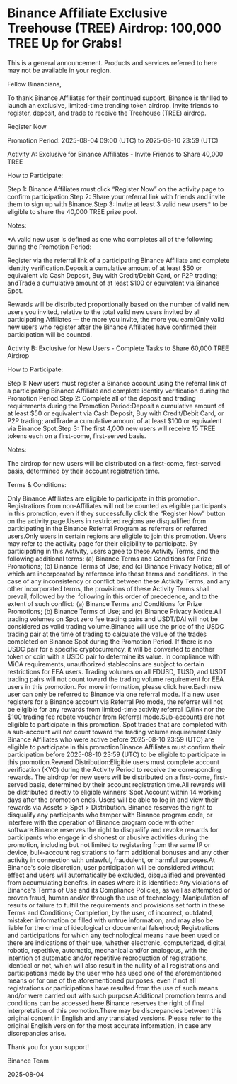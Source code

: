 # Binance Affiliate Exclusive Treehouse (TREE) Airdrop: 100,000 TREE Up for Grabs!

This is a general announcement. Products and services referred to here may not be available in your region.

Fellow Binancians,

To thank Binance Affiliates for their continued support, Binance is thrilled to launch an exclusive, limited-time trending token airdrop. Invite friends to register, deposit, and trade to receive the Treehouse (TREE) airdrop.

Register Now

Promotion Period: 2025-08-04 09:00 (UTC) to 2025-08-10 23:59 (UTC) 

Activity A: Exclusive for Binance Affiliates - Invite Friends to Share 40,000 TREE

How to Participate: 

Step 1: Binance Affiliates must click “Register Now” on the activity page to confirm participation.Step 2: Share your referral link with friends and invite them to sign up with Binance.Step 3: Invite at least 3 valid new users* to be eligible to share the 40,000 TREE prize pool. 

Notes:

*A valid new user is defined as one who completes all of the following during the Promotion Period:

Register via the referral link of a participating Binance Affiliate and complete identity verification.Deposit a cumulative amount of at least $50 or equivalent via Cash Deposit, Buy with Credit/Debit Card, or P2P trading; andTrade a cumulative amount of at least $100 or equivalent via Binance Spot.

Rewards will be distributed proportionally based on the number of valid new users you invited, relative to the total valid new users invited by all participating Affiliates — the more you invite, the more you earn!Only valid new users who register after the Binance Affiliates have confirmed their participation will be counted.

Activity B: Exclusive for New Users - Complete Tasks to Share 60,000 TREE Airdrop

How to Participate:

Step 1: New users must register a Binance account using the referral link of a participating Binance Affiliate and complete identity verification during the Promotion Period.Step 2: Complete all of the deposit and trading requirements during the Promotion Period:Deposit a cumulative amount of at least $50 or equivalent via Cash Deposit, Buy with Credit/Debit Card, or P2P trading; andTrade a cumulative amount of at least $100 or equivalent via Binance Spot.Step 3: The first 4,000 new users will receive 15 TREE tokens each on a first-come, first-served basis.

Notes:

The airdrop for new users will be distributed on a first-come, first-served basis, determined by their account registration time.

Terms & Conditions:

Only Binance Affiliates are eligible to participate in this promotion. Registrations from non-Affiliates will not be counted as eligible participants in this promotion, even if they successfully click the “Register Now” button on the activity page.Users in restricted regions are disqualified from participating in the Binance Referral Program as referrers or referred users.Only users in certain regions are eligible to join this promotion. Users may refer to the activity page for their eligibility to participate. By participating in this Activity, users agree to these Activity Terms, and the following additional terms: (a) Binance Terms and Conditions for Prize Promotions; (b) Binance Terms of Use; and (c) Binance Privacy Notice; all of which are incorporated by reference into these terms and conditions. In the case of any inconsistency or conflict between these Activity Terms, and any other incorporated terms, the provisions of these Activity Terms shall prevail, followed by the  following in this order of precedence, and to the extent of such conflict: (a) Binance Terms and Conditions for Prize Promotions; (b) Binance Terms of Use; and (c) Binance Privacy Notice.All trading volumes on Spot zero fee trading pairs and USDT/DAI will not be considered as valid trading volume.Binance will use the price of the USDC trading pair at the time of trading to calculate the value of the trades completed on Binance Spot during the Promotion Period. If there is no USDC pair for a specific cryptocurrency, it will be converted to another token or coin with a USDC pair to determine its value. In compliance with MiCA requirements, unauthorized stablecoins are subject to certain restrictions for EEA users. Trading volumes on all FDUSD, TUSD, and USDT trading pairs will not count toward the trading volume requirement for EEA users in this promotion. For more information, please click here.Each new user can only be referred to Binance via one referral mode. If a new user registers for a Binance account via Referral Pro mode, the referrer will not be eligible for any rewards from limited-time activity referral ID/link nor the $100 trading fee rebate voucher from Referral mode.Sub-accounts are not eligible to participate in this promotion. Spot trades that are completed with a sub-account will not count toward the trading volume requirement.Only Binance Affiliates who were active before 2025-08-10 23:59 (UTC) are eligible to participate in this promotionBinance Affiliates must confirm their participation before 2025-08-10 23:59 (UTC) to be eligible to participate in this promotion.Reward Distribution:Eligible users must complete account verification (KYC) during the Activity Period to receive the corresponding rewards. The airdrop for new users will be distributed on a first-come, first-served basis, determined by their account registration time.All rewards will be distributed directly to eligible winners’ Spot Account within 14 working days after the promotion ends. Users will be able to log in and view their rewards via Assets > Spot > Distribution. Binance reserves the right to disqualify any participants who tamper with Binance program code, or interfere with the operation of Binance program code with other software.Binance reserves the right to disqualify and revoke rewards for participants who engage in dishonest or abusive activities during the promotion, including but not limited to registering from the same IP or device, bulk-account registrations to farm additional bonuses and any other activity in connection with unlawful, fraudulent, or harmful purposes.At Binance's sole discretion, user participation will be considered without effect and users will automatically be excluded, disqualified and prevented from accumulating benefits, in cases where it is identified: Any violations of Binance's Terms of Use and its Compliance Policies, as well as attempted or proven fraud, human and/or through the use of technology; Manipulation of results or failure to fulfill the requirements and provisions set forth in these Terms and Conditions; Completion, by the user, of incorrect, outdated, mistaken information or filled with untrue information, and may also be liable for the crime of ideological or documental falsehood; Registrations and participations for which any technological means have been used or there are indications of their use, whether electronic, computerized, digital, robotic, repetitive, automatic, mechanical and/or analogous, with the intention of automatic and/or repetitive reproduction of registrations, identical or not, which will also result in the nullity of all registrations and participations made by the user who has used one of the aforementioned means or for one of the aforementioned purposes, even if not all registrations or participations have resulted from the use of such means and/or were carried out with such purpose.Additional promotion terms and conditions can be accessed here.Binance reserves the right of final interpretation of this promotion.There may be discrepancies between this original content in English and any translated versions. Please refer to the original English version for the most accurate information, in case any discrepancies arise.

Thank you for your support!

Binance Team

2025-08-04